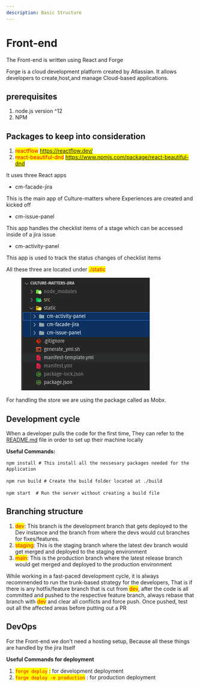 ```yaml
---
description: Basic Structure
---
```


# Front-end

The Front-end is written using React and  Forge

Forge is a cloud development platform created by Atlassian. It allows developers to create,host,and manage Cloud-based applications. &#x20;

## prerequisites

1. node.js version ^12
2. NPM

## Packages to keep into consideration

1. <mark style="color:red;">reactflow</mark>    <mark style="color:blue;">https://reactflow.dev/</mark>
2.  <mark style="color:red;">react-beautiful-dnd</mark>    <mark style="color:blue;">https://www.npmjs.com/package/react-beautiful-dnd</mark>



It uses three React apps

* cm-facade-jira

&#x20;       This is the main app of Culture-matters where Experiences are created and kicked off

* cm-issue-panel

&#x20;       This app handles the checklist items of a stage which can be accessed inside of a jira issue&#x20;

* cm-activity-panel

&#x20;       This app is used to track the status changes of  checklist items

&#x20;&#x20;

All these three are located under <mark style="color:red;">./static</mark>

<figure><img src=".gitbook/assets/image.png" alt=""><figcaption></figcaption></figure>

For handling the store we are using the package called as Mobx.



## Development cycle

When a developer pulls the code for the first time, They can refer to the [README.md](http://readme.md/) file in order to set up their machine locally

**Useful Commands:**

```
npm install # This install all the nessesary packages needed for the Application

npm run build # Create the build folder located at ./build

npm start  # Run the server without creating a build file
```

## Branching structure

1. <mark style="color:red;">dev</mark>: This branch is the development branch that gets deployed to the Dev instance and the branch from where the devs would cut branches for fixes/features.
2. <mark style="color:red;">staging</mark>: This is the staging branch where the latest dev branch would get merged and deployed to the staging environment
3. <mark style="color:red;">main</mark>: This is the production branch where the latest release branch would get merged and deployed to the production environment

While working in a fast-paced development cycle, it is always recommended to run the trunk-based strategy for the developers, That is if there is any hotfix/feature branch that is cut from <mark style="color:red;">dev</mark>, after the code is all committed and pushed to the respective feature branch, always rebase that branch with <mark style="color:red;">dev</mark> and clear all conflicts and force push. Once pushed, test out all the affected areas before putting out a PR

## DevOps

For the Front-end we don't need a hosting setup, Because all these things are handled by the jira Itself\
&#x20;&#x20;

**Useful Commands for deployment**

1. <mark style="color:red;">`forge deploy`</mark> <mark style="color:red;"></mark><mark style="color:red;">:</mark>  for development deployment&#x20;
2. <mark style="color:red;">`forge deploy -e production`</mark> : for production deployment

&#x20;

##



##
